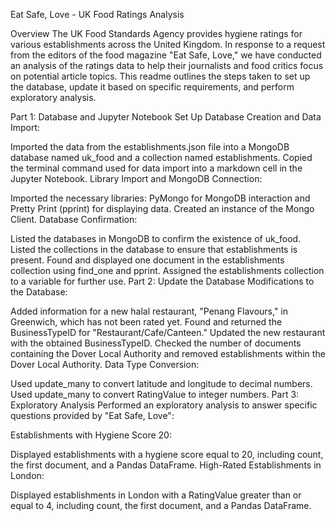 Eat Safe, Love - UK Food Ratings Analysis

Overview
The UK Food Standards Agency provides hygiene ratings for various establishments across the United Kingdom. In response to a request from the editors of the food magazine "Eat Safe, Love," we have conducted an analysis of the ratings data to help their journalists and food critics focus on potential article topics. This readme outlines the steps taken to set up the database, update it based on specific requirements, and perform exploratory analysis.

Part 1: Database and Jupyter Notebook Set Up
Database Creation and Data Import:

Imported the data from the establishments.json file into a MongoDB database named uk_food and a collection named establishments.
Copied the terminal command used for data import into a markdown cell in the Jupyter Notebook.
Library Import and MongoDB Connection:

Imported the necessary libraries: PyMongo for MongoDB interaction and Pretty Print (pprint) for displaying data.
Created an instance of the Mongo Client.
Database Confirmation:

Listed the databases in MongoDB to confirm the existence of uk_food.
Listed the collections in the database to ensure that establishments is present.
Found and displayed one document in the establishments collection using find_one and pprint.
Assigned the establishments collection to a variable for further use.
Part 2: Update the Database
Modifications to the Database:

Added information for a new halal restaurant, "Penang Flavours," in Greenwich, which has not been rated yet.
Found and returned the BusinessTypeID for "Restaurant/Cafe/Canteen."
Updated the new restaurant with the obtained BusinessTypeID.
Checked the number of documents containing the Dover Local Authority and removed establishments within the Dover Local Authority.
Data Type Conversion:

Used update_many to convert latitude and longitude to decimal numbers.
Used update_many to convert RatingValue to integer numbers.
Part 3: Exploratory Analysis
Performed an exploratory analysis to answer specific questions provided by "Eat Safe, Love":

Establishments with Hygiene Score 20:

Displayed establishments with a hygiene score equal to 20, including count, the first document, and a Pandas DataFrame.
High-Rated Establishments in London:

Displayed establishments in London with a RatingValue greater than or equal to 4, including count, the first document, and a Pandas DataFrame.
